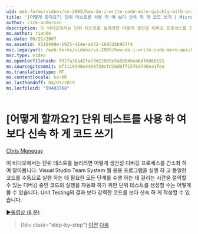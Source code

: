 ```yaml
---
uid: web-forms/videos/vs-2005/how-do-i-write-code-more-quickly-with-unit-tests
title: '[어떻게 할까요?] 단위 테스트를 사용 하 여 보다 신속 하 게 코드 쓰기 | Microsoft 문서'
author: rick-anderson
description: 이 비디오에서는 단위 테스트를 늘리려면 어떻게 생산성 디버깅 프로세스를 간소화 하 여 알아봅니다. Visual Studio Team System을 끝내려면 생성 어떻게 표시...
ms.author: riande
ms.date: 06/21/2007
ms.assetid: 4618499e-1925-414e-a432-16952bb967f4
msc.legacyurl: /web-forms/videos/vs-2005/how-do-i-write-code-more-quickly-with-unit-tests
msc.type: video
ms.openlocfilehash: f92fa38a42fe73d22085e5a88b66ea6df0d68191
ms.sourcegitcommit: 0f1119340e4464720cfd16d0ff15764746ea1fea
ms.translationtype: MT
ms.contentlocale: ko-KR
ms.lasthandoff: 04/09/2019
ms.locfileid: "59403768"
---
```

# <a name="how-do-i-write-code-more-quickly-with-unit-tests"></a>[어떻게 할까요?] 단위 테스트를 사용 하 여 보다 신속 하 게 코드 쓰기

[Chris Menegay](https://twitter.com/CMenegay)

이 비디오에서는 단위 테스트를 늘리려면 어떻게 생산성 디버깅 프로세스를 간소화 하 여 알아봅니다. Visual Studio Team System 웹 응용 프로그램을 실행 하 고 동일한 코드를 수동으로 실행 하는 데 필요한 모든 단계를 수행 하는 데 걸리는 시간을 절약할 수 있는 디버깅 중인 코드의 실행을 자동화 하기 위한 단위 테스트를 생성할 수는 어떻게 볼 수 있습니다. Unit Testing의 결과 보다 강력한 코드를 보다 신속 하 게 작성할 수 있습니다.

[&#9654;동영상 (8 분)](https://channel9.msdn.com/Blogs/ASP-NET-Site-Videos/how-do-i-write-code-more-quickly-with-unit-tests)

> [!div class="step-by-step"]
> [이전](how-do-i-create-my-own-bug-work-item.md)
> [다음](how-do-i-practice-test-driven-development.md)

